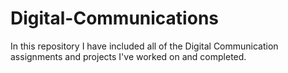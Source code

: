# Digital-Communications
In this repository I have included all of the Digital Communication assignments and projects I've worked on and completed.
